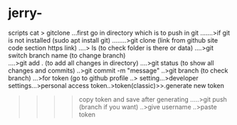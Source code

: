 # jerry-
scripts
cat > gitclone
...first go in directory which is to push in git
.......>if git is not installed (sudo apt install git)
........>git clone <link>  (link from github site code section https link)
....>
ls (to check folder is there or data)
....>git switch branch name (to change branch)       
....>git add . (to add all changes in directory)
....>git status (to show all changes  and commits)
..>git commit -m "message"
..>git branch (to check branch)
...>for token (go to github profile ..> setting...>developer settings...>personal access token..>token(classic)>>.generate new token
>>>>copy token and save after generating
.....>git push (branch if you want)
..>give username
..>paste token 
